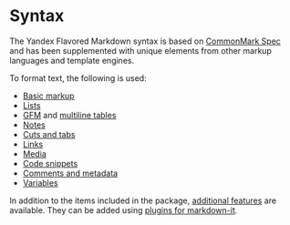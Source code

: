# Syntax

The Yandex Flavored Markdown syntax is based on [CommonMark Spec](https://spec.commonmark.org/) and has been supplemented with unique elements from other markup languages and template engines.

To format text, the following is used:

* [Basic markup](./base.md)
* [Lists](./lists.md)
* [GFM](./tables/gfm.md) and [multiline tables](./tables/multiline.md)
* [Notes](./notes.md)
* [Cuts and tabs](./cuts-tabs.md)
* [Links](./links.md)
* [Media](./media.md)
* [Code snippets](./code.md)
* [Comments and metadata](./meta.md)
* [Variables](./vars.md)

In addition to the items included in the package, [additional features](./additional.md) are available. They can be added using [plugins for markdown-it](https://www.npmjs.com/search?q=keywords:markdown-it-plugin).

